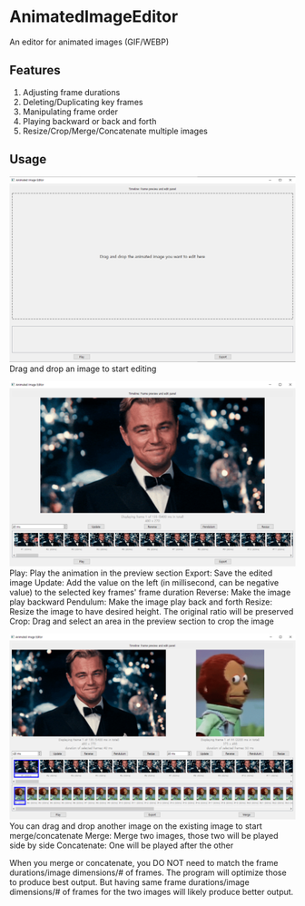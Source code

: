 # AnimatedImageEditor
An editor for animated images (GIF/WEBP)
## Features
1. Adjusting frame durations
2. Deleting/Duplicating key frames
3. Manipulating frame order
4. Playing backward or back and forth
5. Resize/Crop/Merge/Concatenate multiple images

## Usage
![main](./imgs/1.png)
Drag and drop an image to start editing

![edit](./imgs/2.png)
Play: Play the animation in the preview section
Export: Save the edited image
Update: Add the value on the left (in millisecond, can be negative value) to the selected key frames' frame duration
Reverse: Make the image play backward
Pendulum: Make the image play back and forth
Resize: Resize the image to have desired height. The original ratio will be preserved
Crop: Drag and select an area in the preview section to crop the image

![merge and concatenate](./imgs/3.png)
You can drag and drop another image on the existing image to start merge/concatenate
Merge: Merge two images, those two will be played side by side
Concatenate: One will be played after the other

When you merge or concatenate, you DO NOT need to match the frame durations/image dimensions/# of frames.
The program will optimize those to produce best output.
But having same frame durations/image dimensions/# of frames for the two images will likely produce better output.
